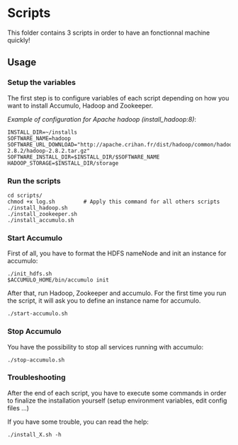 # Scripts

This folder contains 3 scripts in order to have an fonctionnal machine quickly!

## Usage

### Setup the variables

The first step is to configure variables of each script 
depending on how you want to install Accumulo, Hadoop and Zookeeper.

*Example of configuration for Apache hadoop (install_hadoop:8)*:
    
    INSTALL_DIR=~/installs
    SOFTWARE_NAME=hadoop
    SOFTWARE_URL_DOWNLOAD="http://apache.crihan.fr/dist/hadoop/common/hadoop-2.8.2/hadoop-2.8.2.tar.gz"
    SOFTWARE_INSTALL_DIR=$INSTALL_DIR/$SOFTWARE_NAME
    HADOOP_STORAGE=$INSTALL_DIR/storage


### Run the scripts
    cd scripts/
    chmod +x log.sh         # Apply this command for all others scripts
    ./install_hadoop.sh
    ./install_zookeeper.sh
    ./install_accumulo.sh


### Start Accumulo

First of all, you have to format the HDFS nameNode and init an instance for accumulo: 

    ./init_hdfs.sh
    $ACCUMULO_HOME/bin/accumulo init

After that, run Hadoop, Zookeeper and accumulo. For the first time you run the script, it will ask you to define an instance name for accumulo.


    ./start-accumulo.sh


### Stop Accumulo
You have the possibility to stop all services running with accumulo:

    ./stop-accumulo.sh


### Troubleshooting
After the end of each script, you have to execute some commands in order to finalize the installation yourself (setup environment variables, edit config files ...)

If you have some trouble, you can read the help:

    ./install_X.sh -h
